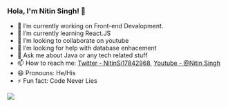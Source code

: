 ### Hola, I'm Nitin Singh! 👋

- 🔭 I’m currently working on Front-end Devalopment.
- 🌱 I’m currently learning React.JS
- 👯 I’m looking to collaborate on youtube
- 🤔 I’m looking for help with database enhacement
- 💬 Ask me about Java or any tech related stuff
- 📫 How to reach me: [Twitter - NitinSi17842968](https://twitter.com/NitinSi17842968), [Youtube - @Nitin Singh](https://www.youtube.com/channel/UC8VwVI7wYfjAZc_VivPKq0A)
- 😄 Pronouns: He/His
- ⚡ Fun fact: Code Never Lies



<img src="https://github-readme-stats.vercel.app/api?username=being-nitin&&show_icons=true&title_color=ffffff&icon_color=bb2acf&text_color=daf7dc&bg_color=151515"> 
